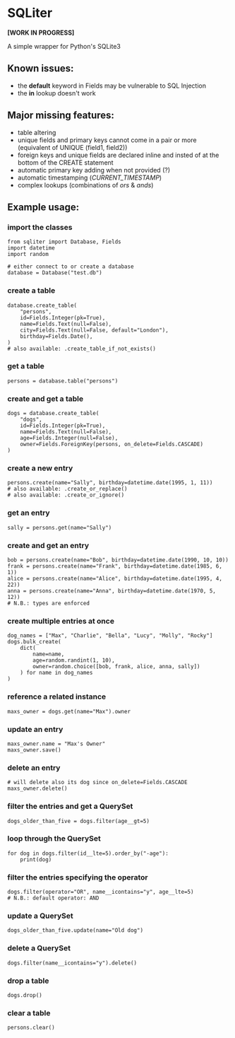 # SQLiter
**[WORK IN PROGRESS]**

A simple wrapper for Python's SQLite3

## Known issues:
- the **default** keyword in Fields may be vulnerable to SQL Injection
- the **in** lookup doesn't work

## Major missing features:
- table altering
- unique fields and primary keys cannot come in a pair or more (equivalent of UNIQUE (field1, field2))
- foreign keys and unique fields are declared inline and insted of at the bottom of the CREATE statement
- automatic primary key adding when not provided (?)
- automatic timestamping (*CURRENT_TIMESTAMP*)
- complex lookups (combinations of *ors* & *ands*)

## Example usage:
### import the classes
    from sqliter import Database, Fields
    import datetime
    import random
    
    # either connect to or create a database
    database = Database("test.db")
    
### create a table
    database.create_table(
        "persons",
        id=Fields.Integer(pk=True),
        name=Fields.Text(null=False),
        city=Fields.Text(null=False, default="London"),
        birthday=Fields.Date(),
    )
    # also available: .create_table_if_not_exists()
    
### get a table
    persons = database.table("persons")
    
### create and get a table
    dogs = database.create_table(
        "dogs",
        id=Fields.Integer(pk=True),
        name=Fields.Text(null=False),
        age=Fields.Integer(null=False),
        owner=Fields.ForeignKey(persons, on_delete=Fields.CASCADE)
    )
    
### create a new entry
    persons.create(name="Sally", birthday=datetime.date(1995, 1, 11))
    # also available: .create_or_replace()
    # also available: .create_or_ignore()
    
### get an entry
    sally = persons.get(name="Sally")
    
### create and get an entry
    bob = persons.create(name="Bob", birthday=datetime.date(1990, 10, 10))
    frank = persons.create(name="Frank", birthday=datetime.date(1985, 6, 1))
    alice = persons.create(name="Alice", birthday=datetime.date(1995, 4, 22))
    anna = persons.create(name="Anna", birthday=datetime.date(1970, 5, 12))
    # N.B.: types are enforced
    
### create multiple entries at once
    dog_names = ["Max", "Charlie", "Bella", "Lucy", "Molly", "Rocky"]
    dogs.bulk_create(
        dict(
            name=name,
            age=random.randint(1, 10),
            owner=random.choice([bob, frank, alice, anna, sally])
        ) for name in dog_names
    )
    
### reference a related instance
    maxs_owner = dogs.get(name="Max").owner
    
### update an entry
    maxs_owner.name = "Max's Owner"
    maxs_owner.save()
    
### delete an entry
    # will delete also its dog since on_delete=Fields.CASCADE
    maxs_owner.delete()
    
### filter the entries and get a QuerySet
    dogs_older_than_five = dogs.filter(age__gt=5)
    
### loop through the QuerySet
    for dog in dogs.filter(id__lte=5).order_by("-age"):
        print(dog)

### filter the entries specifying the operator
    dogs.filter(operator="OR", name__icontains="y", age__lte=5)
    # N.B.: default operator: AND    

### update a QuerySet
    dogs_older_than_five.update(name="Old dog")
    
### delete a QuerySet
    dogs.filter(name__icontains="y").delete()
    
### drop a table
    dogs.drop()
    
### clear a table
    persons.clear()
